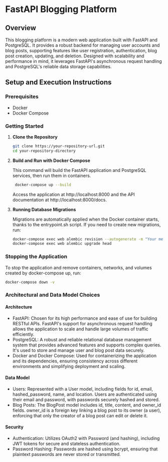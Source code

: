 # FastAPI Blogging Platform

## Overview
This blogging platform is a modern web application built with FastAPI and PostgreSQL. It provides a robust backend for managing user accounts and blog posts, supporting features like user registration, authentication, blog post creation, updating, and deletion. Designed with scalability and performance in mind, it leverages FastAPI's asynchronous request handling and PostgreSQL's reliable data storage capabilities.

## Setup and Execution Instructions
### Prerequisites
- Docker
- Docker Compose
### Getting Started
1. **Clone the Repository**

   ```bash
   git clone https://your-repository-url.git
   cd your-repository-directory
   ```
2. **Build and Run with Docker Compose**

   This command will build the FastAPI application and PostgreSQL services, then run them in containers.
   ```bash
    docker-compose up --build
    ```
    Access the application at http://localhost:8000 and the API documentation at http://localhost:8000/docs.
3. **Running Database Migrations**
   
   Migrations are automatically applied when the Docker container starts, thanks to the entrypoint.sh script. If you need to create new migrations, run:
     ```bash
    docker-compose exec web alembic revision --autogenerate -m "Your message"
    docker-compose exec web alembic upgrade head
    ```
### Stopping the Application

To stop the application and remove containers, networks, and volumes created by docker-compose up, run:
```bash
docker-compose down -v
 ```
### Architectural and Data Model Choices
#### Architecture
- FastAPI: Chosen for its high performance and ease of use for building RESTful APIs. FastAPI's support for asynchronous request handling allows the application to scale and handle large volumes of traffic efficiently.
- PostgreSQL: A robust and reliable relational database management system that provides advanced features and supports complex queries. It's used to store and manage user and blog post data securely.
- Docker and Docker Compose: Used for containerizing the application and its dependencies, ensuring consistency across different environments and simplifying deployment and scaling.
#### Data Model
- Users: Represented with a User model, including fields for id, email, hashed_password, name, and location. Users are authenticated using their email and password, with passwords securely hashed and stored.
- Blog Posts: The BlogPost model includes id, title, content, and owner_id fields. owner_id is a foreign key linking a blog post to its owner (a user), enforcing that only the creator of a blog post can edit or delete it.
#### Security
- Authentication: Utilizes OAuth2 with Password (and hashing), including JWT tokens for secure and stateless authentication.
- Password Hashing: Passwords are hashed using bcrypt, ensuring that plaintext passwords are never stored or transmitted.